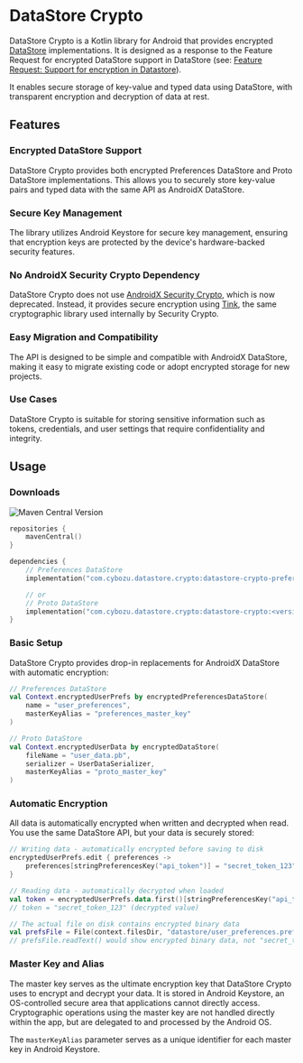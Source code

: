 # DataStore Crypto

DataStore Crypto is a Kotlin library for Android that provides encrypted [DataStore](https://developer.android.com/topic/libraries/architecture/datastore) implementations. It is designed as a response to the Feature Request for encrypted DataStore support in DataStore (see: [Feature Request: Support for encryption in Datastore](https://issuetracker.google.com/issues/167697691)).

It enables secure storage of key-value and typed data using DataStore, with transparent encryption and decryption of data at rest.

## Features

### Encrypted DataStore Support
DataStore Crypto provides both encrypted Preferences DataStore and Proto DataStore implementations. This allows you to securely store key-value pairs and typed data with the same API as AndroidX DataStore.

### Secure Key Management
The library utilizes Android Keystore for secure key management, ensuring that encryption keys are protected by the device's hardware-backed security features.

### No AndroidX Security Crypto Dependency
DataStore Crypto does not use [AndroidX Security Crypto](https://developer.android.com/reference/kotlin/androidx/security/crypto/package-summary), which is now deprecated. Instead, it provides secure encryption using [Tink](https://github.com/tink-crypto/tink-java), the same cryptographic library used internally by Security Crypto.

### Easy Migration and Compatibility
The API is designed to be simple and compatible with AndroidX DataStore, making it easy to migrate existing code or adopt encrypted storage for new projects.

### Use Cases
DataStore Crypto is suitable for storing sensitive information such as tokens, credentials, and user settings that require confidentiality and integrity.

## Usage

### Downloads
![Maven Central Version](https://img.shields.io/maven-central/v/com.cybozu.datastore.crypto/datastore-crypto)

```kotlin
repositories {
    mavenCentral()
}

dependencies {
    // Preferences DataStore
    implementation("com.cybozu.datastore.crypto:datastore-crypto-preferences:<version>")

    // or
    // Proto DataStore
    implementation("com.cybozu.datastore.crypto:datastore-crypto:<version>")
}
```

### Basic Setup
DataStore Crypto provides drop-in replacements for AndroidX DataStore with automatic encryption:

```kotlin
// Preferences DataStore
val Context.encryptedUserPrefs by encryptedPreferencesDataStore(
    name = "user_preferences",
    masterKeyAlias = "preferences_master_key"
)

// Proto DataStore
val Context.encryptedUserData by encryptedDataStore(
    fileName = "user_data.pb",
    serializer = UserDataSerializer,
    masterKeyAlias = "proto_master_key"
)
```

### Automatic Encryption
All data is automatically encrypted when written and decrypted when read. 
You use the same DataStore API, but your data is securely stored:

```kotlin
// Writing data - automatically encrypted before saving to disk
encryptedUserPrefs.edit { preferences ->
    preferences[stringPreferencesKey("api_token")] = "secret_token_123"
}

// Reading data - automatically decrypted when loaded
val token = encryptedUserPrefs.data.first()[stringPreferencesKey("api_token")]
// token = "secret_token_123" (decrypted value)

// The actual file on disk contains encrypted binary data
val prefsFile = File(context.filesDir, "datastore/user_preferences.preferences_pb")
// prefsFile.readText() would show encrypted binary data, not "secret_token_123"
```

### Master Key and Alias
The master key serves as the ultimate encryption key that DataStore Crypto uses to encrypt and decrypt your data. 
It is stored in Android Keystore, an OS-controlled secure area that applications cannot directly access. 
Cryptographic operations using the master key are not handled directly within the app, but are delegated to and processed by the Android OS.

The `masterKeyAlias` parameter serves as a unique identifier for each master key in Android Keystore.
